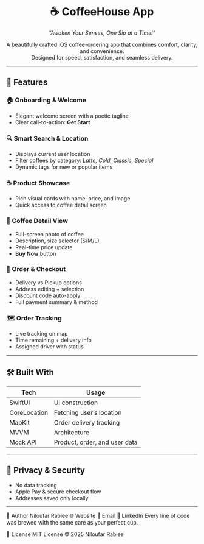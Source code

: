 <div align="center">

# ☕️ CoffeeHouse App  
_“Awaken Your Senses, One Sip at a Time!”_


A beautifully crafted iOS coffee-ordering app that combines comfort, clarity, and convenience.  
Designed for speed, satisfaction, and seamless delivery.

</div>

---

## 📲 Features

### 🏠 Onboarding & Welcome
- Elegant welcome screen with a poetic tagline
- Clear call-to-action: **Get Start**

### 🔍 Smart Search & Location
- Displays current user location
- Filter coffees by category: *Latte, Cold, Classic, Special*
- Dynamic tags for new or popular items

### ☕️ Product Showcase
- Rich visual cards with name, price, and image
- Quick access to coffee detail screen

### 📖 Coffee Detail View
- Full-screen photo of coffee
- Description, size selector (S/M/L)
- Real-time price update
- **Buy Now** button

### 🛒 Order & Checkout
- Delivery vs Pickup options
- Address editing + selection
- Discount code auto-apply
- Full payment summary & method

### 🗺 Order Tracking
- Live tracking on map
- Time remaining + delivery info
- Assigned driver with status

---

## 🛠️ Built With

| Tech         | Usage                      |
|--------------|----------------------------|
| SwiftUI      | UI construction            |
| CoreLocation | Fetching user’s location   |
| MapKit       | Order delivery tracking    |
| MVVM         | Architecture               |
| Mock API     | Product, order, and user data |

---

## 🔐 Privacy & Security

- No data tracking  
- Apple Pay & secure checkout flow  
- Addresses saved only locally

---

💌 Author
Niloufar Rabiee
🌐 Website
📧 Email
💼 LinkedIn
Every line of code was brewed with the same care as your perfect cup.

📄 License
MIT License © 2025 Niloufar Rabiee


```markdown
